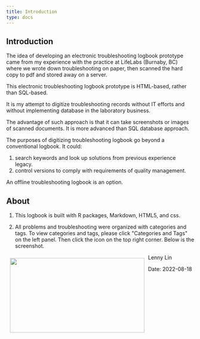 ```yaml
---
title: Introduction
type: docs
---
```


## Introduction 

The idea of developing an electronic troubleshooting logbook prototype came from my experience with the practice at LifeLabs (Burnaby, BC) where we wrote down troubleshooting on paper, then scanned the hard copy to pdf and stored away on a server.  

This electronic troubleshooting logbook prototype is HTML-based, rather than SQL-based.  

It is my attempt to digitize troubleshooting records without IT efforts and without implementing database in the laboratory business.  

The advantage of such approach is that it can take screenshots or images of scanned documents.  It is more advanced than SQL database approach. 

The purposes of digitizing troubleshooting logbook go beyond a conventional logbook. It could:  
1) search keywords and look up solutions from previous experience legacy.  
2) control versions to comply with requirements of quality management.

An offline troubleshooting logbook is an option.

## About

1) This logbook is built with R packages, Markdown, HTML5, and css.  

2) All problems and troubleshooting were organized with categories and tags.  To view categories and tags, please click "Categories and Tags" on the left panel. Then click the icon on the top right corner.  Below is the screenshot.  
<img width ="360" height= "200" src = "/docs/images/Screenshot 2022-08-22.png" style ="float: left" HSPACE="10" VSPACE="10"/>

Lenny Lin

Date: 2022-08-18